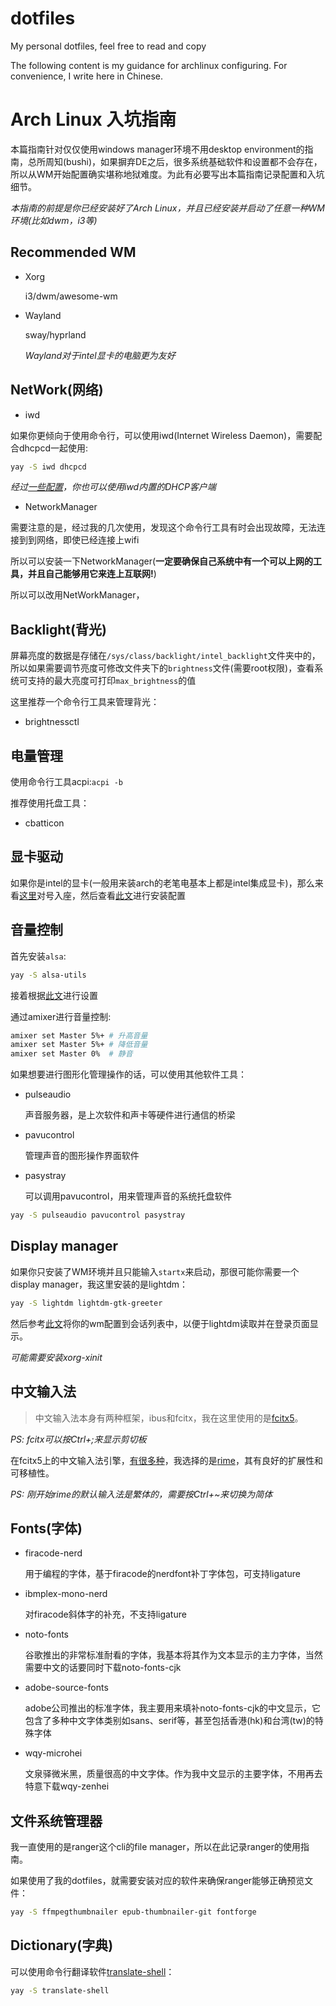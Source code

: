 # dotfiles

My personal dotfiles, feel free to read and copy

The following content is my guidance for archlinux configuring. For convenience, I write here in Chinese.

# Arch Linux 入坑指南

本篇指南针对仅仅使用windows manager环境不用desktop environment的指南，总所周知(bushi)，如果摒弃DE之后，很多系统基础软件和设置都不会存在，所以从WM开始配置确实堪称地狱难度。为此有必要写出本篇指南记录配置和入坑细节。

*本指南的前提是你已经安装好了Arch Linux，并且已经安装并启动了任意一种WM环境(比如dwm，i3等)*

## Recommended WM

- Xorg

    i3/dwm/awesome-wm

- Wayland

    sway/hyprland

    *Wayland对于intel显卡的电脑更为友好*

## NetWork(网络)

- iwd

如果你更倾向于使用命令行，可以使用iwd(Internet Wireless Daemon)，需要配合dhcpcd一起使用:

```zsh
yay -S iwd dhcpcd
```

*经过[一些配置](https://wiki.archlinuxcn.org/wiki/Iwd#%E5%90%AF%E7%94%A8%E5%86%85%E7%BD%AE%E7%BD%91%E7%BB%9C%E9%85%8D%E7%BD%AE)，你也可以使用iwd内置的DHCP客户端*

- NetworkManager

需要注意的是，经过我的几次使用，发现这个命令行工具有时会出现故障，无法连接到到网络，即使已经连接上wifi

所以可以安装一下NetworkManager(**一定要确保自己系统中有一个可以上网的工具，并且自己能够用它来连上互联网!**)

所以可以改用NetWorkManager，

## Backlight(背光)

屏幕亮度的数据是存储在`/sys/class/backlight/intel_backlight`文件夹中的，所以如果需要调节亮度可修改文件夹下的`brightness`文件(需要root权限)，查看系统可支持的最大亮度可打印`max_brightness`的值

这里推荐一个命令行工具来管理背光：

- brightnessctl

## 电量管理

使用命令行工具acpi:`acpi -b`

推荐使用托盘工具：

- cbatticon

## 显卡驱动

如果你是intel的显卡(一般用来装arch的老笔电基本上都是intel集成显卡)，那么来看[这里](https://zh.wikipedia.org/wiki/%E8%8B%B1%E7%89%B9%E7%88%BE%E9%A1%AF%E7%A4%BA%E6%A0%B8%E5%BF%83%E5%88%97%E8%A1%A8)对号入座，然后查看[此文](https://wiki.archlinuxcn.org/wiki/Intel_graphics#%E5%AE%89%E8%A3%85)进行安装配置

## 音量控制

首先安装`alsa`:

```zsh
yay -S alsa-utils
```

接着根据[此文](https://wiki.archlinuxcn.org/wiki/Advanced_Linux_Sound_Architecture#%E8%A7%A3%E9%99%A4%E5%90%84%E5%A3%B0%E9%81%93%E7%9A%84%E9%9D%99%E9%9F%B3)进行设置

通过amixer进行音量控制:

```zsh
amixer set Master 5%+ # 升高音量
amixer set Master 5%+ # 降低音量
amixer set Master 0%  # 静音
```

如果想要进行图形化管理操作的话，可以使用其他软件工具：

- pulseaudio

    声音服务器，是上次软件和声卡等硬件进行通信的桥梁

- pavucontrol

    管理声音的图形操作界面软件

- pasystray

    可以调用pavucontrol，用来管理声音的系统托盘软件

```zsh
yay -S pulseaudio pavucontrol pasystray
```

## Display manager

如果你只安装了WM环境并且只能输入`startx`来启动，那很可能你需要一个display manager，我这里安装的是lightdm：

```zsh
yay -S lightdm lightdm-gtk-greeter
```

然后参考[此文](https://wiki.archlinuxcn.org/wiki/%E6%98%BE%E7%A4%BA%E7%AE%A1%E7%90%86%E5%99%A8#%E4%BC%9A%E8%AF%9D%E9%85%8D%E7%BD%AE)将你的wm配置到会话列表中，以便于lightdm读取并在登录页面显示。

*可能需要安装xorg-xinit*

## 中文输入法

> 中文输入法本身有两种框架，ibus和fcitx，我在这里使用的是[fcitx5](https://fcitx-im.org/wiki/Fcitx_5/zh-cn)。

*PS: fcitx可以按Ctrl+;来显示剪切板*

在fcitx5上的中文输入法引擎，[有很多种](https://fcitx-im.org/wiki/Input_method_engines#Chinese)，我选择的是[rime](https://rime.im/)，其有良好的扩展性和可移植性。

*PS: 刚开始rime的默认输入法是繁体的，需要按Ctrl+~来切换为简体*

## Fonts(字体)

- firacode-nerd

    用于编程的字体，基于firacode的nerdfont补丁字体包，可支持ligature

- ibmplex-mono-nerd

    对firacode斜体字的补充，不支持ligature

- noto-fonts

    谷歌推出的非常标准耐看的字体，我基本将其作为文本显示的主力字体，当然需要中文的话要同时下载noto-fonts-cjk

- adobe-source-fonts

    adobe公司推出的标准字体，我主要用来填补noto-fonts-cjk的中文显示，它包含了多种中文字体类别如sans、serif等，甚至包括香港(hk)和台湾(tw)的特殊字体

- wqy-microhei

    文泉驿微米黑，质量很高的中文字体。作为我中文显示的主要字体，不用再去特意下载wqy-zenhei

## 文件系统管理器

我一直使用的是ranger这个cli的file manager，所以在此记录ranger的使用指南。

如果使用了我的dotfiles，就需要安装对应的软件来确保ranger能够正确预览文件：

```zsh
yay -S ffmpegthumbnailer epub-thumbnailer-git fontforge
```

## Dictionary(字典)

可以使用命令行翻译软件[translate-shell](https://github.com/soimort/translate-shell)：

```zsh
yay -S translate-shell
```
